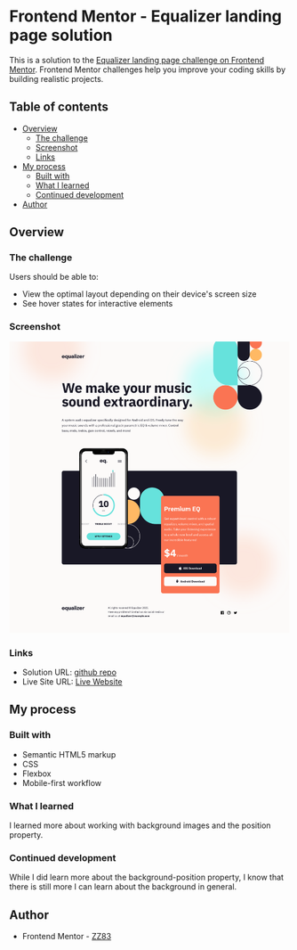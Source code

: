# Frontend Mentor - Equalizer landing page solution

This is a solution to the [Equalizer landing page challenge on Frontend Mentor](https://www.frontendmentor.io/challenges/equalizer-landing-page-7VJ4gp3DE). Frontend Mentor challenges help you improve your coding skills by building realistic projects. 

## Table of contents

- [Overview](#overview)
  - [The challenge](#the-challenge)
  - [Screenshot](#screenshot)
  - [Links](#links)
- [My process](#my-process)
  - [Built with](#built-with)
  - [What I learned](#what-i-learned)
  - [Continued development](#continued-development)
- [Author](#author)

## Overview

### The challenge

Users should be able to:

- View the optimal layout depending on their device's screen size
- See hover states for interactive elements

### Screenshot

![](assets/eq.png)

### Links

- Solution URL: [github repo](https://github.com/ZZ83/equalizer-landing-page)
- Live Site URL: [Live Website](https://zz83.github.io/equalizer-landing-page/)

## My process

### Built with

- Semantic HTML5 markup
- CSS 
- Flexbox
- Mobile-first workflow

### What I learned

I learned more about working with background images and the position property.

### Continued development

While I did learn more about the background-position property, I know that there is still more I can learn about the background in general.

## Author

- Frontend Mentor - [ZZ83](https://www.frontendmentor.io/profile/ZZ83)






